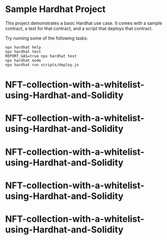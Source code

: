 # Sample Hardhat Project

This project demonstrates a basic Hardhat use case. It comes with a sample contract, a test for that contract, and a script that deploys that contract.

Try running some of the following tasks:

```shell
npx hardhat help
npx hardhat test
REPORT_GAS=true npx hardhat test
npx hardhat node
npx hardhat run scripts/deploy.js
```
# NFT-collection-with-a-whitelist-using-Hardhat-and-Solidity
# NFT-collection-with-a-whitelist-using-Hardhat-and-Solidity
# NFT-collection-with-a-whitelist-using-Hardhat-and-Solidity
# NFT-collection-with-a-whitelist-using-Hardhat-and-Solidity
# NFT-collection-with-a-whitelist-using-Hardhat-and-Solidity

